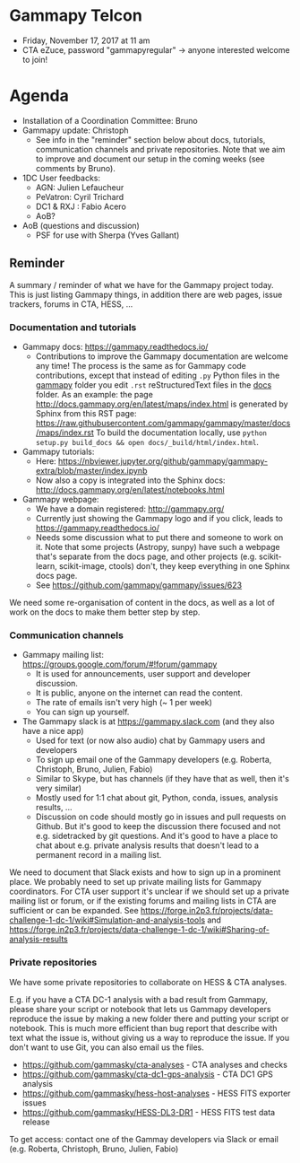 # Gammapy Telcon

* Friday, November 17, 2017 at 11 am
* CTA eZuce, password "gammapyregular" -> anyone interested welcome to join!

# Agenda

* Installation of a Coordination Committee: Bruno
* Gammapy update: Christoph
  * See info in the "reminder" section below about docs, tutorials, communication channels and private repositories.
    Note that we aim to improve and document our setup in the coming weeks (see comments by Bruno).
* 1DC User feedbacks:
    * AGN: Julien Lefaucheur
    * PeVatron: Cyril Trichard 
    * DC1 & RXJ : Fabio Acero
    * AoB?
* AoB (questions and discussion)
    * PSF for use with Sherpa (Yves Gallant)

## Reminder

A summary / reminder of what we have for the Gammapy project today.
This is just listing Gammapy things, in addition there are web pages, issue trackers, forums in CTA, HESS, ...

### Documentation and tutorials

* Gammapy docs: https://gammapy.readthedocs.io/
  * Contributions to improve the Gammapy documentation are welcome any time!
    The process is the same as for Gammapy code contributions, except that instead of editing
    `.py` Python files in the [gammapy](https://github.com/gammapy/gammapy/tree/master/gammapy) folder
    you edit `.rst` reStructuredText files in the [docs](https://github.com/gammapy/gammapy/tree/master/docs)
    folder. As an example: the page http://docs.gammapy.org/en/latest/maps/index.html is generated by Sphinx
    from this RST page: https://raw.githubusercontent.com/gammapy/gammapy/master/docs/maps/index.rst
    To build the documentation locally, use `python setup.py build_docs && open docs/_build/html/index.html`.
* Gammapy tutorials:
  * Here: https://nbviewer.jupyter.org/github/gammapy/gammapy-extra/blob/master/index.ipynb
  * Now also a copy is integrated into the Sphinx docs: http://docs.gammapy.org/en/latest/notebooks.html
* Gammapy webpage:
  * We have a domain registered: http://gammapy.org/
  * Currently just showing the Gammapy logo and if you click, leads to https://gammapy.readthedocs.io/
  * Needs some discussion what to put there and someone to work on it.
    Note that some projects (Astropy, sunpy) have such a webpage that's separate from the docs page,
    and other projects (e.g. scikit-learn, scikit-image, ctools) don't, they keep everything in one Sphinx docs page.
  * See https://github.com/gammapy/gammapy/issues/623

We need some re-organisation of content in the docs, as well as a lot of work on the docs to make
them better step by step.

### Communication channels

* Gammapy mailing list: https://groups.google.com/forum/#!forum/gammapy
  * It is used for announcements, user support and developer discussion.
  * It is public, anyone on the internet can read the content.
  * The rate of emails isn't very high (~ 1 per week)
  * You can sign up yourself.
* The Gammapy slack is at https://gammapy.slack.com (and they also have a nice app)
  * Used for text (or now also audio) chat by Gammapy users and developers
  * To sign up email one of the Gammapy developers (e.g. Roberta, Christoph, Bruno, Julien, Fabio)
  * Similar to Skype, but has channels (if they have that as well, then it's very similar)
  * Mostly used for 1:1 chat about git, Python, conda, issues, analysis results, ...
  * Discussion on code should mostly go in issues and pull requests on Github.
    But it's good to keep the discussion there focused and not e.g. sidetracked by git questions.
    And it's good to have a place to chat about e.g. private analysis results that doesn't lead
    to a permanent record in a mailing list.

We need to document that Slack exists and how to sign up in a prominent place.
We probably need to set up private mailing lists for Gammapy coordinators.
For CTA user support it's unclear if we should set up a private mailing list or forum,
or if the existing forums and mailing lists in CTA are sufficient or can be expanded.
See https://forge.in2p3.fr/projects/data-challenge-1-dc-1/wiki#Simulation-and-analysis-tools
and https://forge.in2p3.fr/projects/data-challenge-1-dc-1/wiki#Sharing-of-analysis-results

### Private repositories

We have some private repositories to collaborate on HESS & CTA analyses.

E.g. if you have a CTA DC-1 analysis with a bad result from Gammapy, please share your script
or notebook that lets us Gammapy developers reproduce the issue by making a new folder there
and putting your script or notebook. This is much more efficient than bug report that describe
with text what the issue is, without giving us a way to reproduce the issue. If you don't want
to use Git, you can also email us the files.

* https://github.com/gammasky/cta-analyses - CTA analyses and checks
* https://github.com/gammasky/cta-dc1-gps-analysis - CTA DC1 GPS analysis
* https://github.com/gammasky/hess-host-analyses - HESS FITS exporter issues
* https://github.com/gammasky/HESS-DL3-DR1 - HESS FITS test data release

To get access: contact one of the Gammay developers via Slack or email (e.g. Roberta, Christoph, Bruno, Julien, Fabio)
